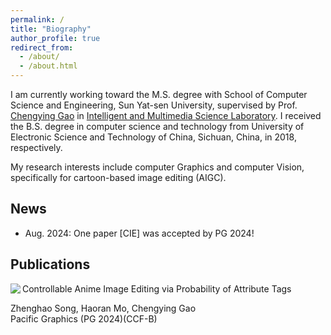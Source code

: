 ```yaml
---
permalink: /
title: "Biography"
author_profile: true
redirect_from: 
  - /about/
  - /about.html
---
```


I am currently working toward the M.S. degree with School of Computer Science and Engineering, Sun Yat-sen University, supervised by Prof. [Chengying Gao](https://cse.sysu.edu.cn/content/2537) in [Intelligent and Multimedia Science Laboratory](https://www.sysu-imsl.com/members.html). I received the B.S. degree in computer science and technology from University of Electronic Science and Technology of China, Sichuan, China, in 2018, respectively.

My research interests include computer Graphics and computer Vision, specifically for cartoon-based image editing (AIGC).

News
------
- Aug. 2024: One paper [CIE] was accepted by PG 2024!

Publications
------
<img align="left" src="/images/Work1.png" style="max-width: 10%;" />
Controllable Anime Image Editing via Probability of Attribute Tags

Zhenghao Song, Haoran Mo, Chengying Gao<br>
Pacific Graphics (PG 2024)(CCF-B)

